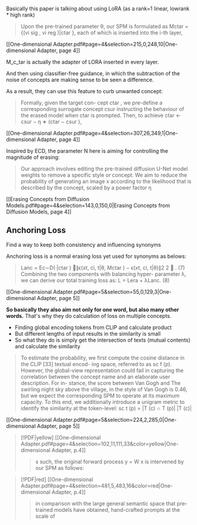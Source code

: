 
Basically this paper is talking about using LoRA (as a rank=1 linear, lowrank * high rank)

> Upon the pre-trained parameter θ, our SPM is formulated as Mctar = {(vi sig , vi reg )|ctar }, each of which is inserted into the i-th layer,

[[One-dimensional Adapter.pdf#page=4&selection=215,0,248,10|One-dimensional Adapter, page 4]]

M_c_tar is actually the adapter of LORA inserted in every layer.



And then using classifier-free guidance, in which the subtraction of the noise of concepts are making sense to be seen a difference.

As a result, they can use this feature to curb unwanted concept:
>  Formally, given the target con- cept ctar , we pre-define a corresponding surrogate concept csur instructing the behaviour of the erased model when ctar is prompted. Then, to achieve ctar ← csur − η ∗ (ctar − csur ),

[[One-dimensional Adapter.pdf#page=4&selection=307,26,349,1|One-dimensional Adapter, page 4]]

Inspired by ECD, the parameter N here is aiming for controlling the magnitude of erasing:


> Our approach involves editing the pre-trained diffusion U-Net model weights to remove a specific style or concept. We aim to reduce the probability of generating an image x according to the likelihood that is described by the concept, scaled by a power factor η

[[Erasing Concepts from Diffusion Models.pdf#page=4&selection=143,0,150,0|Erasing Concepts from Diffusion Models, page 4]]

## Anchoring Loss 
Find a way to keep both consistency and influencing synonyms



Anchoring loss is a normal erasing loss yet used for synonyms as belows:
> Lanc = Ec∼D(·|ctar ) ∥ϵ(xt, ci, t|θ, Mctar ) − ϵ(xt, ci, t|θ)∥2 2  . (7) Combining the two components with balancing hyper- parameter λ, we can derive our total training loss as: L = Lera + λLanc. (8)

[[One-dimensional Adapter.pdf#page=5&selection=55,0,129,3|One-dimensional Adapter, page 5]]


**So basically they also aim not only for one word, but also many other words.**
That's why they do calculation of loss on multiple concepts.




- Finding global encoding tokens from CLIP and calculate product
- But different lengths of input results in the similarity is small
- So what they do is simply get the intersection of texts (mutual contents) and calculate the similarity

> To estimate the probability, we first compute the cosine distance in the CLIP [33] textual encod- ing space, referred to as sc f (p). However, the global-view representation could fail in capturing the correlation between the concept name and an elaborate user description. For in- stance, the score between Van Gogh and The swirling night sky above the village, in the style of Van Gogh is 0.46, but we expect the corresponding SPM to operate at its maximum capacity. To this end, we additionally introduce a unigram metric to identify the similarity at the token-level: sc t (p) = |T (c) ∩ T (p)| |T (c)| 

[[One-dimensional Adapter.pdf#page=5&selection=224,2,285,0|One-dimensional Adapter, page 5]]

> [!PDF|yellow] [[One-dimensional Adapter.pdf#page=4&selection=102,11,111,33&color=yellow|One-dimensional Adapter, p.4]]
> > s such, the original forward process y = W x is intervened by our SPM as follows:
> 
>



> [!PDF|red] [[One-dimensional Adapter.pdf#page=4&selection=481,5,483,16&color=red|One-dimensional Adapter, p.4]]
> >  in comparison with the large general semantic space that pre-trained models have obtained, hand-crafted prompts at the scale of 

